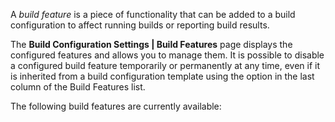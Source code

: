 [//]: # (title: Adding Build Features)
[//]: # (auxiliary-id: Adding Build Features)

A _build feature_ is a piece of functionality that can be added to a build configuration to affect running builds or reporting build results.

The __Build Configuration Settings | Build Features__ page displays the configured features and allows you to manage them. It is possible to disable a configured build feature temporarily or permanently at any time, even if it is inherited from a build configuration template using the option in the last column of the Build Features list.

The following build features are currently available:

<toc>
</toc>
